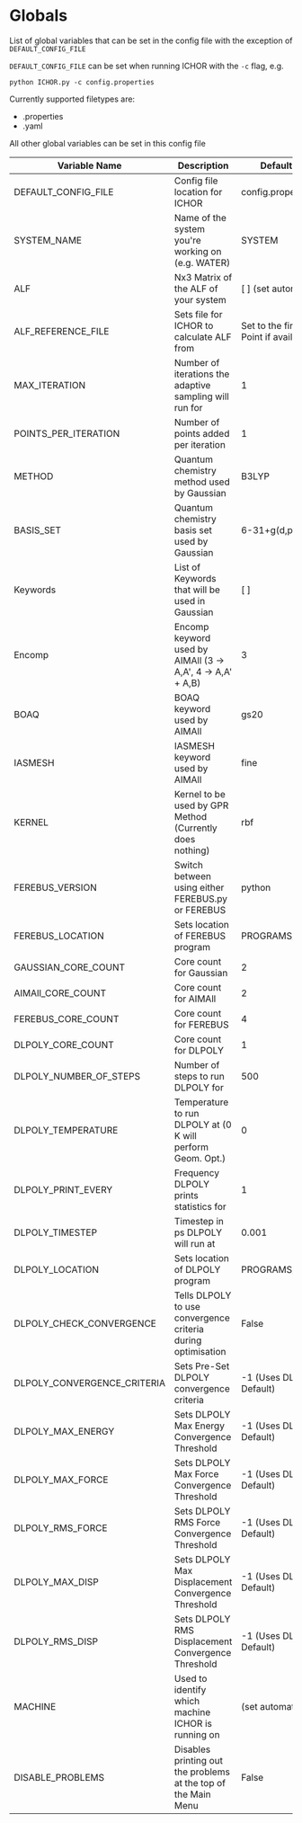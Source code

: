 # Globals
List of global variables that can be set in the config file with the exception of `DEFAULT_CONFIG_FILE`

`DEFAULT_CONFIG_FILE` can be set when running ICHOR with the `-c` flag, e.g.
```
python ICHOR.py -c config.properties
```
Currently supported filetypes are:
* .properties
* .yaml

All other global variables can be set in this config file

|Variable Name|Description|Default Value|Allowed Values|
|-------------|-----------|-------------|--------------|
|DEFAULT_CONFIG_FILE|Config file location for ICHOR|config.properties|Config File String|
|SYSTEM_NAME|Name of the system you're working on (e.g. WATER)|SYSTEM|Any String|
|ALF|Nx3 Matrix of the ALF of your system|[ ] (set automatically)|List of Lists e.g. [[1,2,3],[2,1,3],[3,1,2]]|
|ALF_REFERENCE_FILE|Sets file for ICHOR to calculate ALF from|Set to the first Training Point if available|Any GJF file|
|MAX_ITERATION|Number of iterations the adaptive sampling will run for|1|Integer >= 1|
|POINTS_PER_ITERATION|Number of points added per iteration|1|Integer >= 1|
|METHOD|Quantum chemistry method used by Gaussian|B3LYP|Any Method Implemented in G09|
|BASIS_SET|Quantum chemistry basis set used by Gaussian|6-31+g(d,p)|Any Basis Set Implemented in G09|
|Keywords|List of Keywords that will be used in Gaussian|[ ]|List of keywords inputted as a string separated by spaces e.g.("nosymm 6d 10f")|
|Encomp|Encomp keyword used by AIMAll (3 -> A,A', 4 -> A,A' + A,B)|3|3 OR 4|
|BOAQ|BOAQ keyword used by AIMAll|gs20|BOAQ allowed values can be found in _BOAQ_VALUES|
|IASMESH|IASMESH keyword used by AIMAll|fine|IASMESH allowed values can be found in _IASMESH_VALUES|
|KERNEL|Kernel to be used by GPR Method (Currently does nothing)|rbf|Not Implemented|
|FEREBUS_VERSION|Switch between using either FEREBUS.py or FEREBUS|python|fortran OR python|
|FEREBUS_LOCATION|Sets location of FEREBUS program|PROGRAMS/FEREBUS|Any path to FEREBUS|
|GAUSSIAN_CORE_COUNT|Core count for Gaussian|2|Integer >= 1|
|AIMAll_CORE_COUNT|Core count for AIMAll|2|Integer >= 1|
|FEREBUS_CORE_COUNT|Core count for FEREBUS|4|Integer >= 1|
|DLPOLY_CORE_COUNT|Core count for DLPOLY|1|Integer >= 1|
|DLPOLY_NUMBER_OF_STEPS|Number of steps to run DLPOLY for|500|Integer >= 1|
|DLPOLY_TEMPERATURE|Temperature to run DLPOLY at (0 K will perform Geom. Opt.)|0|Float >= 0|
|DLPOLY_PRINT_EVERY|Frequency DLPOLY prints statistics for|1|Integer >= 1|
|DLPOLY_TIMESTEP|Timestep in ps DLPOLY will run at|0.001|Float > 0|
|DLPOLY_LOCATION|Sets location of DLPOLY program|PROGRAMS/DLPOLY.Z|Any path to DLPOLY|
|DLPOLY_CHECK_CONVERGENCE|Tells DLPOLY to use convergence criteria during optimisation|False|True OR False|
|DLPOLY_CONVERGENCE_CRITERIA|Sets Pre-Set DLPOLY convergence criteria|-1 (Uses DLPOLY Default)|Integer Between 1-10|
|DLPOLY_MAX_ENERGY|Sets DLPOLY Max Energy Convergence Threshold|-1 (Uses DLPOLY Default)|Float > 0|
|DLPOLY_MAX_FORCE|Sets DLPOLY Max Force Convergence Threshold|-1 (Uses DLPOLY Default)|Float > 0|
|DLPOLY_RMS_FORCE|Sets DLPOLY RMS Force Convergence Threshold|-1 (Uses DLPOLY Default)|Float > 0|
|DLPOLY_MAX_DISP|Sets DLPOLY Max Displacement Convergence Threshold|-1 (Uses DLPOLY Default)|Float > 0|
|DLPOLY_RMS_DISP|Sets DLPOLY RMS Displacement Convergence Threshold|-1 (Uses DLPOLY Default)|Float > 0|
|MACHINE|Used to identify which machine ICHOR is running on|(set automatically)|local OR csf2 OR csf3 OR ffluxlab|
|DISABLE_PROBLEMS|Disables printing out the problems at the top of the Main Menu|False|True or False|


